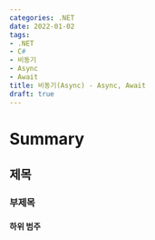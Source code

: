 ```yaml
---
categories: .NET
date: 2022-01-02
tags:
- .NET
- C#
- 비동기
- Async
- Await
title: 비동기(Async) - Async, Await
draft: true
---
```


# Summary
## 제목
### 부제목
#### 하위 범주
